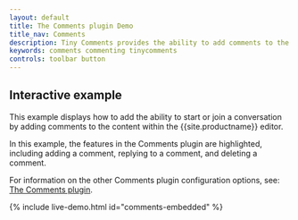 ```yaml
---
layout: default
title: The Comments plugin Demo
title_nav: Comments
description: Tiny Comments provides the ability to add comments to the content and collaborate with other users for content editing.
keywords: comments commenting tinycomments
controls: toolbar button
---
```


## Interactive example

This example displays how to add the ability to start or join a conversation by adding comments to the content within the {{site.productname}} editor.

In this example, the features in the Comments plugin are highlighted, including adding a comment, replying to a comment, and deleting a comment.

For information on the other Comments plugin configuration options, see: [The Comments plugin]({{site.baseurl}}/plugins/premium/comments/).

{% include live-demo.html id="comments-embedded" %}